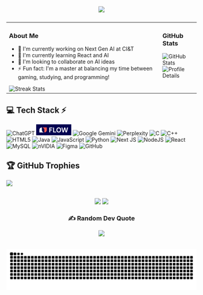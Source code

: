 <h1 align="center">
    <img src="https://readme-typing-svg.herokuapp.com/?font=font=PP+Fragment+Glare&size=35&center=true&vCenter=true&width=500&color=4AA76B&height=70&duration=4000&lines=Hi+There!+👋;+I'm+Mateus+Siqueira!😎;" />
</h1>



<table class="github-stats-table">
  <tr>
    <td valign="top">
      <div class="about-me">
        <h3>About Me</h3>
        <ul>
          <li>🔭 I'm currently working on Next Gen AI at CI&T</li>
          <li>🌱 I'm currently learning React and AI</li>
          <li>👯 I'm looking to collaborate on AI ideas</li>
          <li>⚡ Fun fact: I'm a master at balancing my time between gaming, studying, and programming!</li>
        </ul>
        <img src="https://nirzak-streak-stats.vercel.app/?user=MateusLOS&theme=gotham&hide_border=true" alt="Streak Stats" />
      </div>
    </td>
    <td valign="top">
      <div class="github-stats">
        <h3 class="github-stats-title">GitHub Stats</h3>
        <img src="https://github-readme-stats.vercel.app/api?username=MateusLOS&theme=gotham&hide_border=true&include_all_commits=true&count_private=true" alt="GitHub Stats" />
        <br>
        <img src="https://github-profile-summary-cards.vercel.app/api/cards/profile-details?username=MateusLOS&theme=github_dark" alt="Profile Details" />
      </div>
    </td>
  </tr>
</table>


## 💻 Tech Stack ⚡
![ChatGPT](https://img.shields.io/badge/chatGPT-74aa9c?style=for-the-badge&logo=openai&logoColor=white)
<img src="./Flow.png" height="28.45" >
![Google Gemini](https://img.shields.io/badge/google%20gemini-8E75B2?style=for-the-badge&logo=google%20gemini&logoColor=white)
![Perplexity](https://img.shields.io/badge/perplexity-000000?style=for-the-badge&logo=perplexity&logoColor=088F8F) ![C](https://img.shields.io/badge/c-%2300599C.svg?style=for-the-badge&logo=c&logoColor=white) ![C++](https://img.shields.io/badge/c++-%2300599C.svg?style=for-the-badge&logo=c%2B%2B&logoColor=white) ![HTML5](https://img.shields.io/badge/html5-%23E34F26.svg?style=for-the-badge&logo=html5&logoColor=white) ![Java](https://img.shields.io/badge/java-%23ED8B00.svg?style=for-the-badge&logo=openjdk&logoColor=white) ![JavaScript](https://img.shields.io/badge/javascript-%23323330.svg?style=for-the-badge&logo=javascript&logoColor=%23F7DF1E) ![Python](https://img.shields.io/badge/python-3670A0?style=for-the-badge&logo=python&logoColor=ffdd54) ![Next JS](https://img.shields.io/badge/Next-black?style=for-the-badge&logo=next.js&logoColor=white) ![NodeJS](https://img.shields.io/badge/node.js-6DA55F?style=for-the-badge&logo=node.js&logoColor=white) ![React](https://img.shields.io/badge/react-%2320232a.svg?style=for-the-badge&logo=react&logoColor=%2361DAFB) ![MySQL](https://img.shields.io/badge/mysql-4479A1.svg?style=for-the-badge&logo=mysql&logoColor=white) ![nVIDIA](https://img.shields.io/badge/nVIDIA-%2376B900.svg?style=for-the-badge&logo=nVIDIA&logoColor=white) ![Figma](https://img.shields.io/badge/figma-%23F24E1E.svg?style=for-the-badge&logo=figma&logoColor=white) ![GitHub](https://img.shields.io/badge/github-%23121011.svg?style=for-the-badge&logo=github&logoColor=white) 



</div>

## 🏆 GitHub Trophies
![](https://github-profile-trophy.vercel.app/?username=MateusLOS&theme=gotham&no-frame=false&no-bg=true&margin-w=4)

  
##  
  
  <div align="center"> 
  <a href = "mailto:mlo.siqueira15@gmail.com"><img src="https://img.shields.io/badge/-Gmail-%23333?style=for-the-badge&logo=gmail&logoColor=white" target="_blank"></a>
  <a href="https://www.linkedin.com/in/mateus-lucas-oliveira-siqueira-9135b41a6/" target="_blank"><img src="https://img.shields.io/badge/-LinkedIn-%230077B5?style=for-the-badge&logo=linkedin&logoColor=white" target="_blank"></a> 
      
### ✍️ Random Dev Quote
![](https://quotes-github-readme.vercel.app/api?type=horizontal&theme=dark)
</div>
<!--
🔭 I’m currently working on ...
🌱 I’m currently learning ...
👯 I’m looking to collaborate on ...
🤔 I’m looking for help with ...
💬 Ask me about ...
📫 How to reach me: ...
😄 Pronouns: ...
⚡ Fun fact: ...
-->

##
<div align="center">
    
  ![snake gif](https://github.com/TechnologyHell/TechnologyHell/blob/output/github-snake-dark.svg)
</div>



